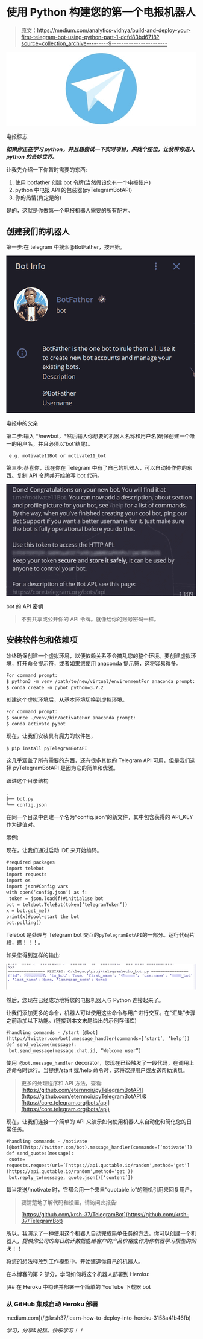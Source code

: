 # 使用 Python 构建您的第一个电报机器人

> 原文：<https://medium.com/analytics-vidhya/build-and-deploy-your-first-telegram-bot-using-python-part-1-dcfd83bd6718?source=collection_archive---------9----------------------->

![](img/4326fdc4a8b14c252c0105cdf9088e35.png)

电报标志

***如果你正在学习 python，并且想尝试一下实时项目，来找个座位，让我带你进入 python 的奇妙世界。***

让我先介绍一下你暂时需要的东西:

1.  使用 botfather 创建 bot 令牌(当然假设您有一个电报帐户)
2.  python 中电报 API 的包装器(pyTelegramBotAPI)
3.  你的热情(肯定是的)

是的，这就是你做第一个电报机器人需要的所有配方。

## **创建我们的机器人**

第一步:在 telegram 中搜索@BotFather，按开始。

![](img/9c771654eb558370487d4ac47cff37fa.png)

电报中的父亲

第二步:输入 */newbot，*然后输入你想要的机器人名称和用户名(确保创建一个唯一的用户名，并且必须以‘bot’结尾)。

```
 e.g. motivate11Bot or motivate11_bot
```

第三步:恭喜你，现在你在 Telegram 中有了自己的机器人，可以自动操作你的东西。复制 API 令牌并开始编写 bot 代码。

![](img/914e4cbc81c837fc3f84e071d9707cca.png)

bot 的 API 密钥

> 不要共享或公开你的 API 令牌。就像给你的账号密码一样。

## 安装软件包和依赖项

始终确保创建一个虚拟环境，以便依赖关系不会搞乱您的整个环境。要创建虚拟环境，打开命令提示符，或者如果您使用 anaconda 提示符，这将容易得多。

```
For command prompt:
$ python3 -m venv /path/to/new/virtual/environmentFor anaconda prompt:
$ conda create -n pybot python=3.7.2
```

创建这个虚拟环境后，从基本环境切换到虚拟环境。

```
For command prompt:
$ source ./venv/bin/activateFor anaconda prompt:
$ conda activate pybot
```

现在，让我们安装具有魔力的软件包，

`$ pip install pyTelegramBotAPI`

这几乎涵盖了所有需要的东西，还有很多其他的 Telegram API 可用，但是我们选择 pyTelegramBotAPI 是因为它的简单和优雅。

跟进这个目录结构

```
.
├── bot.py
└── config.json
```

在同一个目录中创建一个名为“config.json”的新文件，其中包含获得的 API_KEY 作为键值对。

示例:

现在，让我们通过启动 IDE 来开始编码。

```
#required packages
import telebot
import requests
import os
import json#Config vars
with open(‘config.json’) as f:
 token = json.load(f)#initialise bot
bot = telebot.TeleBot(token[‘telegramToken’])
x = bot.get_me()
print(x)#pool~start the bot
bot.polling()
```

Telebot 是处理与 Telegram bot 交互的`pyTelegramBotAPI`的一部分。运行代码片段，瞧！！！。

如果您得到这样的输出:

![](img/ef0761f9609a9eacc27b94cbf422edc0.png)

然后，您现在已经成功地将您的电报机器人与 Python 连接起来了。

让我们添加更多的命令，机器人可以使用这些命令与用户进行交互。在“汇集”步骤之前添加以下功能。(链接到本文末尾给出的示例存储库)

```
#handling commands - /start [@bot](http://twitter.com/bot).message_handler(commands=[‘start’, ‘help’])
def send_welcome(message):
 bot.send_message(message.chat.id, “Welcome user”)
```

使用` @bot.message_handler` decorator，您现在已经触发了一段代码，在调用上述命令时运行。当提供/start 或/help 命令时，这将欢迎用户或发送帮助消息。

> 更多的处理程序和 API 方法，查看:[https://github.com/eternnoir/pyTelegramBotAPI](https://github.com/eternnoir/pyTelegramBotAPI)&[https://core.telegram.org/bots/api](https://core.telegram.org/bots/api)

现在，让我们连接一个简单的 API 来演示如何使用机器人来自动化和简化您的日常任务。

```
#handling commands - /motivate
[@bot](http://twitter.com/bot).message_handler(commands=[‘motivate’])
def send_quotes(message):
 quote= requests.request(url=’[https://api.quotable.io/random',method='get'](https://api.quotable.io/random',method='get'))
 bot.reply_to(message, quote.json()[‘content’])
```

每当发送/motivate 时，它都会用一个来自“quotable.io”的随机引用来回复用户。

> 要清楚地了解代码和设置，请访问此报告:
> 
> [https://github.com/krsh-37/TelegramBot](https://github.com/krsh-37/TelegramBot)

所以，我演示了一种使用这个机器人自动完成简单任务的方法，你可以创建一个机器人，*提供你公司的每日统计数据*或*给客户的产品价格*或*作为你机器学习模型的网关*！！

将您的想法释放到工作模型中。开始建造你自己的机器人。

在本博客的第 2 部分，学习如何将这个机器人部署到 Heroku:

[](/@krsh37/learn-how-to-deploy-into-heroku-3158a41b46fb) [## 在 Heroku 中构建并部署一个简单的 YouTube 下载器 bot

### 从 GitHub 集成自动 Heroku 部署

medium.com](/@krsh37/learn-how-to-deploy-into-heroku-3158a41b46fb) 

*学习，分享&投稿。快乐学习！！*